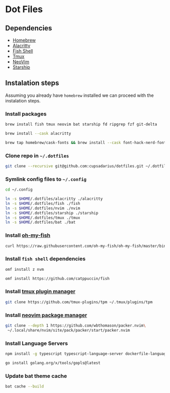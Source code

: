 # Dot Files

## Dependencies

* [Homebrew](https://brew.sh)
* [Alacritty](https://alacritty.org/)
* [Fish Shell](https://fishshell.com/)
* [Tmux](https://github.com/tmux/tmux)
* [NeoVim](https://neovim.io/)
* [Starship](https://starship.rs/)

## Instalation steps

Assuming you already have `homebrew` installed we can proceed with the instalation steps.

### Install packages

```bash
brew install fish tmux neovim bat starship fd ripgrep fzf git-delta
```

```bash
brew install --cask alacritty
```

```bash
brew tap homebrew/cask-fonts && brew install --cask font-hack-nerd-font
```

### Clone repo in `~/.dotfiles`

```bash
git clone --recursive git@github.com:cupsadarius/dotfiles.git ~/.dotfiles
```

### Symlink config files to `~/.config`

```bash
cd ~/.config

ln -s $HOME/.dotfiles/alacritty ./alacritty
ln -s $HOME/.dotfiles/fish ./fish
ln -s $HOME/.dotfiles/nvim ./nvim
ln -s $HOME/.dotfiles/starship ./starship
ln -s $HOME/.dotfiles/tmux ./tmux
ln -s $HOME/.dotfiles/bat ./bat
```

### Install [oh-my-fish](https://github.com/oh-my-fish/oh-my-fish)

```bash
curl https://raw.githubusercontent.com/oh-my-fish/oh-my-fish/master/bin/install | fish
```

### Install `fish shell` dependencies

```bash
omf install z nvm
```

```bash
omf install https://github.com/catppuccin/fish
```

### Install [tmux plugin manager](https://github.com/tmux-plugins/tpm)

```bash
git clone https://github.com/tmux-plugins/tpm ~/.tmux/plugins/tpm
```

### Install [neovim package manager](https://github.com/wbthomason/packer.nvim)

```bash
git clone --depth 1 https://github.com/wbthomason/packer.nvim\
 ~/.local/share/nvim/site/pack/packer/start/packer.nvim
 ```

### Install Language Servers

```bash
npm install -g typescript typescript-language-server dockerfile-language-server-nodejs vscode-langservers-extracted
```

```bash
go install golang.org/x/tools/gopls@latest
```

### Update bat theme cache
```bash
bat cache --build
```
